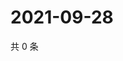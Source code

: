 # 2021-09-28

共 0 条

<!-- BEGIN -->
<!-- 最后更新时间 Tue Sep 28 2021 17:17:33 GMT+0800 (China Standard Time) -->

<!-- END -->
